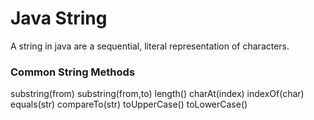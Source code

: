 # Java String

A string in java are a sequential, literal representation of characters.

### Common String Methods

substring(from)
substring(from,to)
length()
charAt(index)
indexOf(char)
equals(str)
compareTo(str)
toUpperCase()
toLowerCase()
